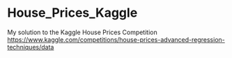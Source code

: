 # House_Prices_Kaggle
My solution to the Kaggle House Prices Competition https://www.kaggle.com/competitions/house-prices-advanced-regression-techniques/data
